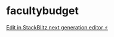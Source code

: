 # facultybudget

[Edit in StackBlitz next generation editor ⚡️](https://stackblitz.com/~/github.com/wepe17/facultybudget)